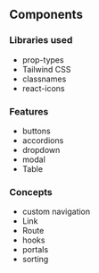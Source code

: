## Components

### Libraries used
- prop-types
- Tailwind CSS
- classnames
- react-icons

### Features
- buttons
- accordions
- dropdown
- modal
- Table

### Concepts
- custom navigation
- Link
- Route
- hooks
- portals
- sorting